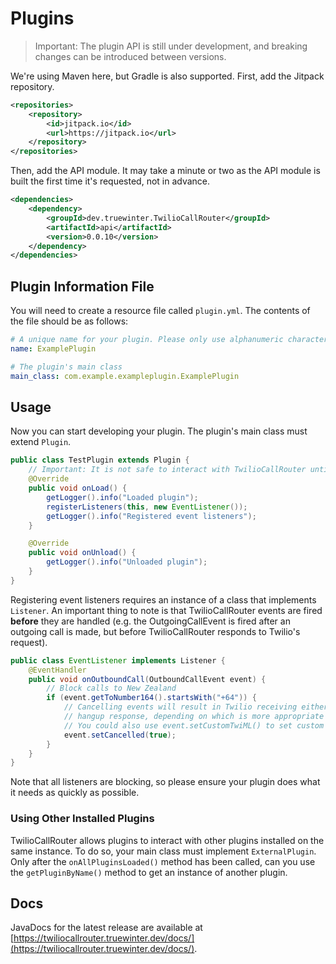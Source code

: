 # Plugins

> Important: The plugin API is still under development, and breaking changes can be introduced between versions.

We're using Maven here, but Gradle is also supported. First, add the Jitpack repository.
```xml
<repositories>
    <repository>
        <id>jitpack.io</id>
        <url>https://jitpack.io</url>
    </repository>
</repositories>
```

Then, add the API module. It may take a minute or two as the API module is built the first time it's requested, not in advance.
```xml
<dependencies>
    <dependency>
        <groupId>dev.truewinter.TwilioCallRouter</groupId>
        <artifactId>api</artifactId>
        <version>0.0.10</version>
    </dependency>
</dependencies>
```

## Plugin Information File

You will need to create a resource file called `plugin.yml`. The contents of the file should be as follows:

```yml
# A unique name for your plugin. Please only use alphanumeric characters and dashes.
name: ExamplePlugin

# The plugin's main class
main_class: com.example.exampleplugin.ExamplePlugin
```

## Usage

Now you can start developing your plugin. The plugin's main class must extend `Plugin`.
```java
public class TestPlugin extends Plugin {
    // Important: It is not safe to interact with TwilioCallRouter until the onLoad() method is called
    @Override
    public void onLoad() {
        getLogger().info("Loaded plugin");
        registerListeners(this, new EventListener());
        getLogger().info("Registered event listeners");
    }

    @Override
    public void onUnload() {
        getLogger().info("Unloaded plugin");
    }
}
```

Registering event listeners requires an instance of a class that implements `Listener`. An important thing to note is that TwilioCallRouter events are fired **before** they are handled (e.g. the OutgoingCallEvent is fired after an outgoing call is made, but before TwilioCallRouter responds to Twilio's request).
```java
public class EventListener implements Listener {
    @EventHandler
    public void onOutboundCall(OutboundCallEvent event) {
        // Block calls to New Zealand
        if (event.getToNumber164().startsWith("+64")) {
            // Cancelling events will result in Twilio receiving either a reject or
            // hangup response, depending on which is more appropriate for the situation.
            // You could also use event.setCustomTwiML() to set custom TwiML.
            event.setCancelled(true);
        }
    }
}
```

Note that all listeners are blocking, so please ensure your plugin does what it needs as quickly as possible.

### Using Other Installed Plugins

TwilioCallRouter allows plugins to interact with other plugins installed on the same instance. To do so, your main class must implement `ExternalPlugin`. Only after the `onAllPluginsLoaded()` method has been called, can you use the `getPluginByName()` method to get an instance of another plugin.

## Docs

JavaDocs for the latest release are available at [https://twiliocallrouter.truewinter.dev/docs/](https://twiliocallrouter.truewinter.dev/docs/).